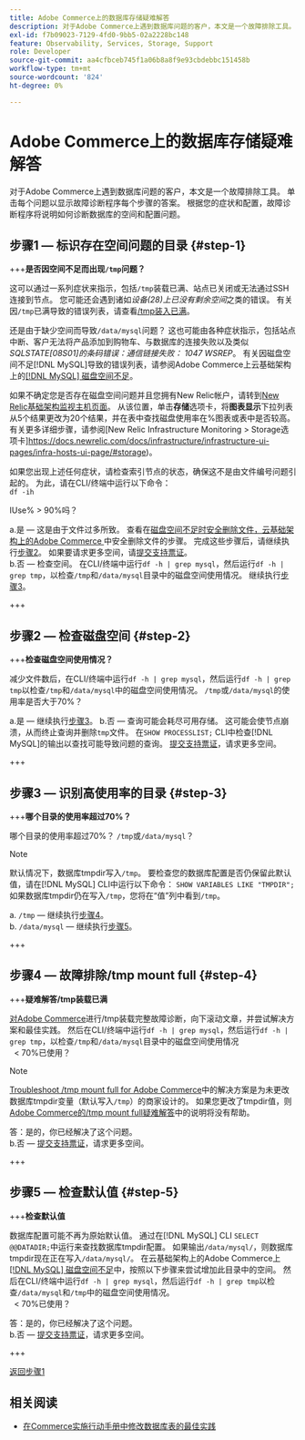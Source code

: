 ```yaml
---
title: Adobe Commerce上的数据库存储疑难解答
description: 对于Adobe Commerce上遇到数据库问题的客户，本文是一个故障排除工具。 单击每个问题以显示故障诊断程序每个步骤的答案。 根据您的症状和配置，故障诊断程序将说明如何诊断数据库的空间和配置问题。
exl-id: f7b09023-7129-4fd0-9bb5-02a2228bc148
feature: Observability, Services, Storage, Support
role: Developer
source-git-commit: aa4cfbceb745f1a06b8a8f9e93cbdebbc151458b
workflow-type: tm+mt
source-wordcount: '824'
ht-degree: 0%

---
```


# Adobe Commerce上的数据库存储疑难解答

对于Adobe Commerce上遇到数据库问题的客户，本文是一个故障排除工具。 单击每个问题以显示故障诊断程序每个步骤的答案。 根据您的症状和配置，故障诊断程序将说明如何诊断数据库的空间和配置问题。

## 步骤1 — 标识存在空间问题的目录 {#step-1}

+++**是否因空间不足而出现`/tmp`问题？**

这可以通过一系列症状来指示，包括`/tmp`装载已满、站点已关闭或无法通过SSH连接到节点。 您可能还会遇到诸如&#x200B;_设备(28)上已没有剩余空间_&#x200B;之类的错误。 有关因`/tmp`已满导致的错误列表，请查看[/tmp装入已满](/help/troubleshooting/miscellaneous/tmp-mount-full.md)。

还是由于缺少空间而导致`/data/mysql`问题？ 这也可能由各种症状指示，包括站点中断、客户无法将产品添加到购物车、与数据库的连接失败以及类似&#x200B;_SQLSTATE\[08S01\]的条码错误：通信链接失败： 1047 WSREP_。 有关因磁盘空间不足[!DNL MySQL]导致的错误列表，请参阅Adobe Commerce上云基础架构上的[[!DNL MySQL] 磁盘空间不足](https://experienceleague.adobe.com/en/docs/experience-cloud-kcs/kbarticles/ka-27806)。

如果不确定您是否存在磁盘空间问题并且您拥有New Relic帐户，请转到[New Relic基础架构监视主机页面](https://docs.newrelic.com/docs/infrastructure/infrastructure-ui-pages/infra-hosts-ui-page/)。 从该位置，单击&#x200B;**存储**&#x200B;选项卡，将&#x200B;**图表显示**&#x200B;下拉列表从5个结果更改为20个结果，并在表中查找磁盘使用率在%图表或表中是否较高。 有关更多详细步骤，请参阅[New Relic Infrastructure Monitoring > Storage选项卡]https://docs.newrelic.com/docs/infrastructure/infrastructure-ui-pages/infra-hosts-ui-page/#storage)。

如果您出现上述任何症状，请检查索引节点的状态，确保这不是由文件编号问题引起的。 为此，请在CLI/终端中运行以下命令：\
`df -ih`

IUse% > 90%吗？

a.是 — 这是由于文件过多所致。 查看在[磁盘空间不足时安全删除文件，云基础架构上的Adobe Commerce ](https://experienceleague.adobe.com/en/docs/experience-cloud-kcs/kbarticles/ka-26889)中安全删除文件的步骤。 完成这些步骤后，请继续执行[步骤2](#step-2)。 如果要请求更多空间，请[提交支持票证](/help/help-center-guide/help-center/magento-help-center-user-guide.md#submit-ticket)。\
b.否 — 检查空间。 在CLI/终端中运行`df -h | grep mysql`，然后运行`df -h | grep tmp`，以检查`/tmp`和`/data/mysql`目录中的磁盘空间使用情况。 继续执行[步骤3](#step-3)。

+++

## 步骤2 — 检查磁盘空间 {#step-2}

+++**检查磁盘空间使用情况？**

减少文件数后，在CLI/终端中运行`df -h | grep mysql`，然后运行`df -h | grep tmp`以检查`/tmp`和`/data/mysql`中的磁盘空间使用情况。 `/tmp`或`/data/mysql`的使用率是否大于70%？

a.是 — 继续执行[步骤3](#step-3)。
b.否 — 查询可能会耗尽可用存储。 这可能会使节点崩溃，从而终止查询并删除`tmp`文件。 在`SHOW PROCESSLIST;` CLI中检查[!DNL MySQL]的输出以查找可能导致问题的查询。 [提交支持票证](/help/help-center-guide/help-center/magento-help-center-user-guide.md#submit-ticket)，请求更多空间。

+++

## 步骤3 — 识别高使用率的目录 {#step-3}

+++**哪个目录的使用率超过70%？**

哪个目录的使用率超过70%？ `/tmp`或`/data/mysql`？

>[!NOTE]
>
>默认情况下，数据库tmpdir写入`/tmp`。 要检查您的数据库配置是否仍保留此默认值，请在[!DNL MySQL] CLI中运行以下命令： `SHOW VARIABLES LIKE "TMPDIR";`如果数据库tmpdir仍在写入`/tmp`，您将在“值”列中看到`/tmp`。

a. `/tmp` — 继续执行[步骤4](#step-4)。 \
b. `/data/mysql` — 继续执行[步骤5](#step-5)。

+++

## 步骤4 — 故障排除/tmp mount full {#step-4}

+++**疑难解答/tmp装载已满**

[对Adobe Commerce](/help/troubleshooting/miscellaneous/tmp-mount-full.md)进行/tmp装载完整故障诊断，向下滚动文章，并尝试解决方案和最佳实践。 然后在CLI/终端中运行`df -h | grep mysql`，然后运行`df -h | grep tmp`，以检查`/tmp`和`/data/mysql`目录中的磁盘空间使用情况\
  &lt; 70%已使用？

>[!NOTE]
>
>[Troubleshoot /tmp mount full for Adobe Commerce](/help/troubleshooting/miscellaneous/tmp-mount-full.md)中的解决方案是为未更改数据库tmpdir变量（默认写入`/tmp`）的商家设计的。 如果您更改了tmpdir值，则[Adobe Commerce的/tmp mount full疑难解答](/help/troubleshooting/miscellaneous/tmp-mount-full.md)中的说明将没有帮助。

答：是的，你已经解决了这个问题。 \
b.否 — [提交支持票证](/help/help-center-guide/help-center/magento-help-center-user-guide.md#submit-ticket)，请求更多空间。

+++

## 步骤5 — 检查默认值 {#step-5}

+++**检查默认值**

数据库配置可能不再为原始默认值。 通过在[!DNL MySQL] CLI `SELECT @@DATADIR;`中运行来查找数据库tmpdir配置。 如果输出`/data/mysql/`，则数据库tmpdir现在正在写入`/data/mysql/`。 在云基础架构上的Adobe Commerce上[[!DNL MySQL] 磁盘空间不足](https://experienceleague.adobe.com/en/docs/experience-cloud-kcs/kbarticles/ka-27806)中，按照以下步骤来尝试增加此目录中的空间。 然后在CLI/终端中运行`df -h | grep mysql`，然后运行`df -h | grep tmp`以检查`/data/mysql`和`/tmp`中的磁盘空间使用情况。\
  &lt; 70%已使用？

答：是的，你已经解决了这个问题。 \
b.否 — [提交支持票证](/help/help-center-guide/help-center/magento-help-center-user-guide.md#submit-ticket)，请求更多空间。

+++

[返回步骤1](#step-1)

## 相关阅读

* [在Commerce实施行动手册中修改数据库表的最佳实践](https://experienceleague.adobe.com/en/docs/commerce-operations/implementation-playbook/best-practices/development/modifying-core-and-third-party-tables#why-adobe-recommends-avoiding-modifications)
